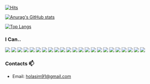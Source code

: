 

[![Hits](https://hits.seeyoufarm.com/api/count/incr/badge.svg?url=https%3A%2F%2Fgithub.com%2Fgjbae1212%2Fholasim91&count_bg=%2379C83D&title_bg=%23555555&icon=&icon_color=%23E7E7E7&title=hits&edge_flat=false)](https://hits.seeyoufarm.com)

[![Anurag's GitHub stats](https://github-readme-stats.vercel.app/api?username=holasim91&show_icons=true&theme=tokyonight)](https://github.com/anuraghazra/github-readme-stats)

[![Top Langs](https://github-readme-stats.vercel.app/api/top-langs/?username=holasim91)](https://github.com/anuraghazra/github-readme-stats)


### I Can..
<div>
  <div align="left">
  <img src="http://img.shields.io/badge/-JavaScript-F7DF1E?style=flat&logo=JavaScript&logoColor=white" />
  <img src="http://img.shields.io/badge/-HTML5-E34F26?style=flat&logo=HTML5&logoColor=white" />
  <img src="http://img.shields.io/badge/-CSS3-1572B6?style=flat&logo=CSS3&logoColor=white" />
  <img src="http://img.shields.io/badge/-React-61DAFB?style=flat&logo=React&logoColor=white" />
  <img src="http://img.shields.io/badge/-Redux-764ABC?style=flat&logo=Redux&logoColor=white" />
  <img src="http://img.shields.io/badge/-styled components-DB7093?style=flat&logo=styled-components&logoColor=white" />
  <img src="http://img.shields.io/badge/-Sass-CC6699?style=flat&logo=Sass&logoColor=white" />
  <img src="http://img.shields.io/badge/-Bootstrap-7952B3?style=flat&logo=Bootstrap&logoColor=white" />
  <img src="http://img.shields.io/badge/-Material UI-0081CB?style=flat&logo=Material-UI&logoColor=white" />
  <img src="http://img.shields.io/badge/-Python-3776AB?style=flat&logo=Python&logoColor=white" />
  <img src="http://img.shields.io/badge/-Git-F05032?style=flat&logo=Git&logoColor=white" />
  <img src="http://img.shields.io/badge/-GitHub-181717?style=flat&logo=GitHub&logoColor=white" />
  <img src="http://img.shields.io/badge/-Amazon S3-569A31?style=flat&logo=Amazon S3&logoColor=white" />
  <img src="http://img.shields.io/badge/-Firebase-FFCA28?style=flat&logo=Firebase&logoColor=white" />
  <img src="http://img.shields.io/badge/-Node.js-339933?style=flat&logo=Node.js&logoColor=white" />
  <img src="http://img.shields.io/badge/-Next.js-000000?style=flat&logo=Next.js&logoColor=white" />
  <img src="http://img.shields.io/badge/-Amazon AWS-232F3E?style=flat&logo=Amazon AWS&logoColor=white" />
  <img src="http://img.shields.io/badge/-FileZilla-BF0000?style=flat&logo=FileZilla&logoColor=white" />
  <img src="http://img.shields.io/badge/-MongoDB-47A248?style=flat&logo=MongoDB&logoColor=white" />
  <img src="http://img.shields.io/badge/-Flask-000000?style=flat&logo=Flask&logoColor=white" />
  <img src="http://img.shields.io/badge/-jQuery-0769AD?style=flat&logo=jQuery&logoColor=white" />
  <img src="http://img.shields.io/badge/-Jinja-B41717?style=flat&logo=Jinja&logoColor=white" />
  <img src="http://img.shields.io/badge/-Bulma-00D1B2?style=flat&logo=Bulma&logoColor=white" />
  </div>
  <div align="left" style="margin-top: 10px">
  </div>
</div>

### Contacts 📫
* Email: holasim91@gmail.com
